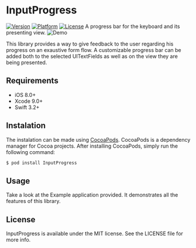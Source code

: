 # InputProgress
[![Version](https://img.shields.io/cocoapods/v/InputProgress.svg?style=flat)](http://cocoapods.org/pods/InputProgress)
[![Platform](https://img.shields.io/cocoapods/p/InputProgress.svg?style=flat)](http://cocoapods.org/pods/InputProgress)
[![License](https://img.shields.io/cocoapods/l/InputProgress.svg?style=flat)](http://cocoapods.org/pods/InputProgress)
A progress bar for the keyboard and its presenting view.
![Demo](https://media.giphy.com/media/26FfdDh1F3iwS4hLq/giphy.gif)

This library provides a way to give feedback to the user regarding his progress on an exaustive form flow. A customizable progress bar can be added both to the selected UITextFields as well as on the view they are being presented.

## Requirements

- iOS 8.0+
- Xcode 9.0+
- Swift 3.2+

## Instalation

The instalation can be made using [CocoaPods](http://cocoapods.org). CocoaPods is a dependency manager for Cocoa projects. After installing CocoaPods, simply run the following command:
```bash
$ pod install InputProgress
```

## Usage

Take a look at the Example application provided. It demonstrates all the features of this library.

## License

InputProgress is available under the MIT license. See the LICENSE file for more info.
